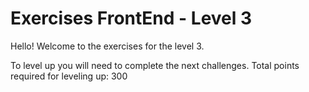 # Exercises FrontEnd - Level 3

Hello! Welcome to the exercises for the level 3.

To level up you will need to complete the next challenges. Total points required for leveling up: 300

